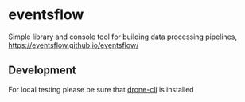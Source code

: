 # eventsflow

Simple library and console tool for building data processing pipelines, https://eventsflow.github.io/eventsflow/

## Development

For local testing please be sure that [drone-cli](https://github.com/drone/drone-cli) is installed

